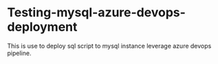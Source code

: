 # Testing-mysql-azure-devops-deployment


This is use to deploy sql script to mysql instance leverage azure devops pipeline.
